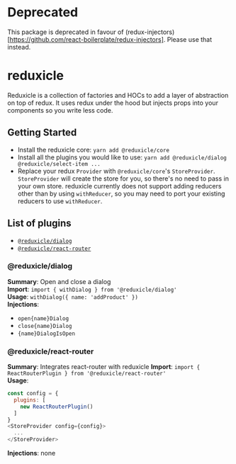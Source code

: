 # Deprecated
This package is deprecated in favour of (redux-injectors)[https://github.com/react-boilerplate/redux-injectors]. Please use that instead.

# reduxicle
Reduxicle is a collection of factories and HOCs to add a layer of abstraction on top of redux. It uses redux under the hood but injects props into your components so you write less code.

## Getting Started
- Install the reduxicle core: `yarn add @reduxicle/core`
- Install all the plugins you would like to use: `yarn add @reduxicle/dialog @reduxicle/select-item ...`
- Replace your redux `Provider` with `@reduxicle/core`'s `StoreProvider`. `StoreProvider` will create the store for you, so there's no need to pass in your own store. reduxicle currently does not support adding reducers other than by using `withReducer`, so you may need to port your existing reducers to use `withReducer`.

## List of plugins
- [`@reduxicle/dialog`](#@reduxicle/dialog)
- [`@reduxicle/react-router`](#@reduxicle/react-router)

### @reduxicle/dialog
**Summary**: Open and close a dialog  
**Import**: `import { withDialog } from '@reduxicle/dialog'`  
**Usage**: `withDialog({ name: 'addProduct' })`  
**Injections**: 
- `open{name}Dialog`
- `close{name}Dialog`
- `{name}DialogIsOpen`

### @reduxicle/react-router
**Summary**: Integrates react-router with reduxicle
**Import**: `import { ReactRouterPlugin } from '@reduxicle/react-router'`  
**Usage**: 
```js
const config = {
  plugins: [
    new ReactRouterPlugin()
  ]
}
<StoreProvider config={config}>
  ...
</StoreProvider>
```  
**Injections**: none
